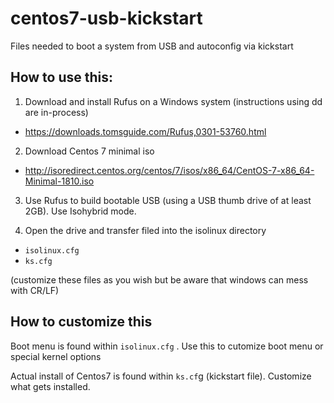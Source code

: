 # centos7-usb-kickstart
Files needed to boot a system from USB and autoconfig via kickstart

## How to use this:

1. Download and install Rufus on a Windows system (instructions using dd are in-process)
 * https://downloads.tomsguide.com/Rufus,0301-53760.html

2. Download Centos 7 minimal iso 
 * http://isoredirect.centos.org/centos/7/isos/x86_64/CentOS-7-x86_64-Minimal-1810.iso

3. Use Rufus to build bootable USB (using a USB thumb drive of at least 2GB). Use Isohybrid mode.

4. Open the drive and transfer filed into the isolinux directory
 * `isolinux.cfg`
 * `ks.cfg`
 
 (customize these files as you wish but be aware that windows can mess with CR/LF)

## How to customize this

Boot menu is found within `isolinux.cfg` . Use this to cutomize boot menu or special kernel options

Actual install of Centos7 is found within `ks.cf`g (kickstart file). Customize what gets installed.

